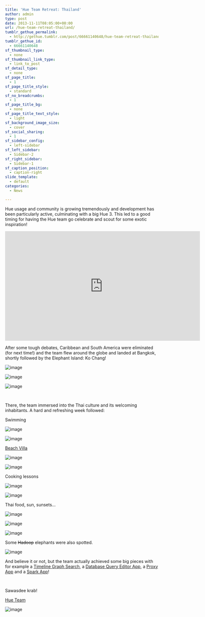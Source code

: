 ```yaml
---
title: 'Hue Team Retreat: Thailand'
author: admin
type: post
date: 2013-11-11T08:05:00+00:00
url: /hue-team-retreat-thailand/
tumblr_gethue_permalink:
  - http://gethue.tumblr.com/post/66661140648/hue-team-retreat-thailand
tumblr_gethue_id:
  - 66661140648
sf_thumbnail_type:
  - none
sf_thumbnail_link_type:
  - link_to_post
sf_detail_type:
  - none
sf_page_title:
  - 1
sf_page_title_style:
  - standard
sf_no_breadcrumbs:
  - 1
sf_page_title_bg:
  - none
sf_page_title_text_style:
  - light
sf_background_image_size:
  - cover
sf_social_sharing:
  - 1
sf_sidebar_config:
  - left-sidebar
sf_left_sidebar:
  - Sidebar-2
sf_right_sidebar:
  - Sidebar-1
sf_caption_position:
  - caption-right
slide_template:
  - default
categories:
  - News

---
```

<p id="docs-internal-guid-7f078eb5-364c-66fe-f5c5-91daef3f06ec">
  Hue usage and community is growing tremendously and development has been particularly active, culminating with a big Hue 3. This led to a good timing for having the Hue team go celebrate and scout for some exotic inspiration!
</p>

<iframe src="https://player.vimeo.com/video/79016231?dnt=1&app_id=122963" width="640" height="360" frameborder="0" title="The Hue Team Retreat - Thailand 2013" allow="autoplay; fullscreen" allowfullscreen></iframe>

After some tough debates, Caribbean and South America were eliminated (for next time!) and the team flew around the globe and landed at Bangkok, shortly followed by the Elephant Island: Ko Chang!

![image][1]

![image][2]

![image][3]

&nbsp;

There, the team immersed into the Thai culture and its welcoming inhabitants. A hard and refreshing week followed:

Swimming

![image][4]

![image][5]

[Beach Villa][6]

![image][7]

![image][8]

Cooking lessons

![image][9]

![image][10]

Thai food, sun, sunsets…

![image][11]

![image][12]

![image][13]

Some <span style="text-decoration: line-through;">Hadoop</span> elephants were also spotted.

![image][14]

And believe it or not, but the team actually achieved some big pieces with for example a [Timeline Graph Search][15], a [Database Query Editor App][16], a [Proxy App][17] and a [Spark App][18]!

&nbsp;

Sawasdee krab!

[Hue Team][19]

![image][20]

 [1]: http://media.tumblr.com/55faeb50dbc027030867c29f2d86e1e9/tumblr_inline_mvxkv2rd4L1qzo3ii.jpg
 [2]: http://media.tumblr.com/96526bab77905dcb6037f8eb87291e03/tumblr_inline_mw17qwuPj91qzo3ii.jpg
 [3]: http://media.tumblr.com/536b229f59f2cd2cb190d934b2400616/tumblr_inline_mvxkwinzzw1qzo3ii.jpg
 [4]: http://media.tumblr.com/aa84cf50b55ff44379d3ef3887c78d22/tumblr_inline_mvxkxaNbYc1qzo3ii.jpg
 [5]: http://media.tumblr.com/b23b66dd022f30a93d06080f319acb20/tumblr_inline_mvxlbglBZE1qzo3ii.jpg
 [6]: http://www.peanutvilla.com
 [7]: http://media.tumblr.com/ad732b34d3ad5ff4823bb6f8cd44b0e7/tumblr_inline_mvxky75KyU1qzo3ii.jpg
 [8]: http://media.tumblr.com/68e81d65719487080c8428632c57f7ef/tumblr_inline_mvxkyyAnG21qzo3ii.jpg
 [9]: http://media.tumblr.com/560ae7ff9810bb865034edbfe8d1a4b6/tumblr_inline_mvxkztTg1U1qzo3ii.jpg
 [10]: http://media.tumblr.com/9ceb3ff1e5188179ced0cde855b2efb2/tumblr_inline_mvxl0mcoUH1qzo3ii.jpg
 [11]: http://media.tumblr.com/cf2a95757eaab088ac664e7b06b5b8a0/tumblr_inline_mvxl1dHoKf1qzo3ii.jpg
 [12]: http://media.tumblr.com/a5fa58e1e6cfd82bc056b1ba037c80ae/tumblr_inline_mvxl28Yvn51qzo3ii.jpg
 [13]: http://media.tumblr.com/f05de347e0265a3e997ba486d0e725e7/tumblr_inline_mvxl2vTr9g1qzo3ii.jpg
 [14]: http://media.tumblr.com/cb586724cd0eca860e327a4fe909e524/tumblr_inline_mvxl3qugm11qzo3ii.jpg
 [15]: http://gethue.tumblr.com/post/66351828212/new-search-feature-graphical-facets-in-hue-3-5
 [16]: http://gethue.tumblr.com/post/66661074125/dbquery-app-mysql-and-postgresql-query-editors
 [17]: http://gethue.tumblr.com/post/66367939672/integrate-external-web-applications-in-any-language
 [18]: https://dl.dropboxusercontent.com/u/730827/cloudera/spark-app.png
 [19]: https://twitter.com/gethue
 [20]: http://media.tumblr.com/5f89fc182d949e6428ba1652ffd87c51/tumblr_inline_mvxl4nVgXp1qzo3ii.jpg
